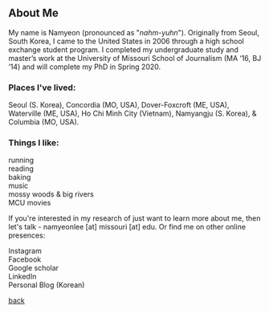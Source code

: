 

## About Me

My name is Namyeon (pronounced as "_nahm-yuhn_"). Originally from Seoul, South Korea, I came to the United States in 2006 through a high school exchange student program. I completed my undergraduate study and master’s work at the University of Missouri School of Journalism (MA ‘16, BJ ‘14) and will complete my PhD in Spring 2020. 

### Places I've lived: 
Seoul (S. Korea), Concordia (MO, USA), Dover-Foxcroft (ME, USA), Waterville (ME, USA), Ho Chi Minh City (Vietnam), Namyangju (S. Korea), & Columbia (MO, USA).

### Things I like: 

running <br>
reading <br>
baking <br>
music <br>
mossy woods & big rivers <br>
MCU movies <br>

If you're interested in my research of just want to learn more about me, then let's talk - namyeonlee [at] missouri [at] edu. 
Or find me on other online presences: 

Instagram <br>
Facebook <br>
Google scholar <br>
LinkedIn <br>
Personal Blog (Korean) <br>

[back](./)

